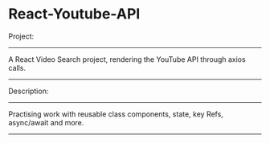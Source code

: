 # React-Youtube-API
Project:
***
A React Video Search project, rendering the YouTube API through axios calls.
***
Description:
***
Practising work with reusable class components, state, key Refs, async/await and more.
***
